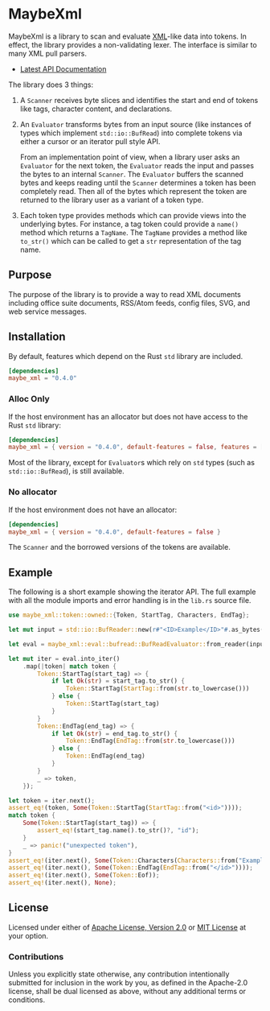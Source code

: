 # MaybeXml

MaybeXml is a library to scan and evaluate [XML][xml]-like data into tokens. In
effect, the library provides a non-validating lexer. The interface is similar to many
XML pull parsers.

* [Latest API Documentation][api_docs]

The library does 3 things:

1. A `Scanner` receives byte slices and identifies the start and end of tokens like
   tags, character content, and declarations.

2. An `Evaluator` transforms bytes from an input source (like instances of types which implement
   `std::io::BufRead`) into complete tokens via either a cursor or an iterator pull
   style API.

   From an implementation point of view, when a library user asks an
   `Evaluator` for the next token, the `Evaluator` reads the input and passes the
   bytes to an internal `Scanner`. The `Evaluator` buffers the scanned bytes and keeps reading
   until the `Scanner` determines a token has been completely read. Then all of the bytes
   which represent the token are returned to the library user as a variant of a token type.

3. Each token type provides methods which can provide views into the underlying bytes.
   For instance, a tag token could provide a `name()` method which returns a `TagName`.
   The `TagName` provides a method like `to_str()` which can be called to get a `str`
   representation of the tag name.

## Purpose

The purpose of the library is to provide a way to read XML documents including
office suite documents, RSS/Atom feeds, config files, SVG, and web service messages.

## Installation

By default, features which depend on the Rust `std` library are included.

```toml
[dependencies]
maybe_xml = "0.4.0"
```

### Alloc Only

If the host environment has an allocator but does not have access to the Rust `std` library:

```toml
[dependencies]
maybe_xml = { version = "0.4.0", default-features = false, features = ["alloc"]}
```

Most of the library, except for `Evaluator`s which rely on `std` types (such as `std::io::BufRead`),
is still available.

### No allocator

If the host environment does not have an allocator:

```toml
[dependencies]
maybe_xml = { version = "0.4.0", default-features = false }
```

The `Scanner` and the borrowed versions of the tokens are available.

## Example

The following is a short example showing the iterator API. The full example with all the module imports and error handling is in the `lib.rs` source file.

```rust
use maybe_xml::token::owned::{Token, StartTag, Characters, EndTag};

let mut input = std::io::BufReader::new(r#"<ID>Example</ID>"#.as_bytes());

let eval = maybe_xml::eval::bufread::BufReadEvaluator::from_reader(input);

let mut iter = eval.into_iter()
    .map(|token| match token {
        Token::StartTag(start_tag) => {
            if let Ok(str) = start_tag.to_str() {
                Token::StartTag(StartTag::from(str.to_lowercase()))
            } else {
                Token::StartTag(start_tag)
            }
        }
        Token::EndTag(end_tag) => {
            if let Ok(str) = end_tag.to_str() {
                Token::EndTag(EndTag::from(str.to_lowercase()))
            } else {
                Token::EndTag(end_tag)
            }
        }
        _ => token,
    });

let token = iter.next();
assert_eq!(token, Some(Token::StartTag(StartTag::from("<id>"))));
match token {
    Some(Token::StartTag(start_tag)) => {
        assert_eq!(start_tag.name().to_str()?, "id");
    }
    _ => panic!("unexpected token"),
}
assert_eq!(iter.next(), Some(Token::Characters(Characters::from("Example"))));
assert_eq!(iter.next(), Some(Token::EndTag(EndTag::from("</id>"))));
assert_eq!(iter.next(), Some(Token::Eof));
assert_eq!(iter.next(), None);
```

## License

Licensed under either of [Apache License, Version 2.0][LICENSE_APACHE] or [MIT
License][LICENSE_MIT] at your option.

### Contributions

Unless you explicitly state otherwise, any contribution intentionally submitted
for inclusion in the work by you, as defined in the Apache-2.0 license, shall be
dual licensed as above, without any additional terms or conditions.

[LICENSE_APACHE]: LICENSE-APACHE
[LICENSE_MIT]: LICENSE-MIT
[xml]: https://www.w3.org/TR/2006/REC-xml11-20060816/
[api_docs]: https://docs.rs/maybe_xml/